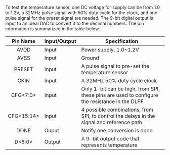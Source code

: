 To test the temperature sensor, one DC voltage for supply can be from 1.0 to 1.2V, a 32MHz pulse signal with 50% duty cycle for the clock, 
and one pulse signal for the preset signal are needed. The 9-bit digital output is input to an ideal DAC to convert it to the decimal 
numbers. The pin information is summarized in the table below.

| Pin Name | Input/Output | Specification|
| :------------:| ------------------ | -------------------|
| AVDD     | Input | Power supply, 1.0~1.2V|
| AVSS  | Input |Ground |
| PRESET |Input | A pulse signal to pre-set the temperature sensor|
| CKIN  | Input | A 32MHz 50% duty cycle clock |
| CFG<7:0> | Input | Only 1-bit can be high, from SPI, these pins are used to configure the resistance in the DLPF|
| CFG<15:14> | Input | 4 possible combinations, from SPI, to control the delays in the signal and reference path |
| DONE | Ouput | Notify one conversion is done |
| D<8:0> | Output | A 9-bit output code that represents temperature |
